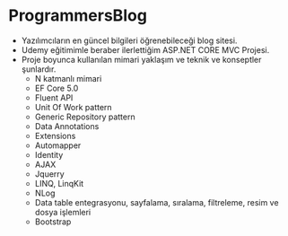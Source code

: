 # ProgrammersBlog
 
- Yazılımcıların en güncel bilgileri öğrenebileceği blog sitesi.
- Udemy eğitimimle beraber ilerlettiğim ASP.NET CORE MVC Projesi.
- Proje boyunca kullanılan mimari yaklaşım ve teknik ve konseptler şunlardır.
  - N katmanlı mimari
  - EF Core 5.0
  - Fluent API
  - Unit Of Work pattern
  - Generic Repository pattern
  - Data Annotations
  - Extensions
  - Automapper
  - Identity
  - AJAX
  - Jquerry
  - LINQ, LinqKit
  - NLog
  - Data table entegrasyonu, sayfalama, sıralama, filtreleme, resim ve dosya işlemleri
  - Bootstrap

